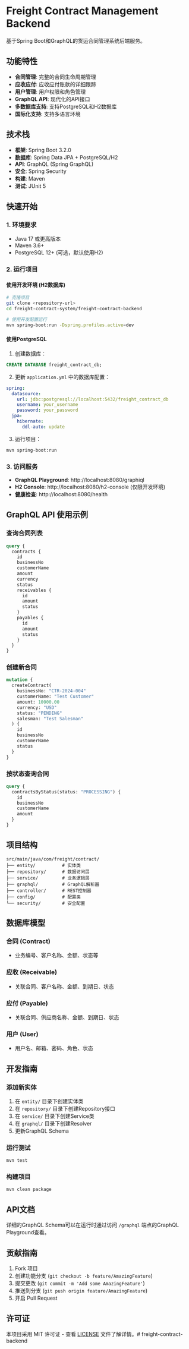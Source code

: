 # Freight Contract Management Backend

基于Spring Boot和GraphQL的货运合同管理系统后端服务。

## 功能特性

- **合同管理**: 完整的合同生命周期管理
- **应收应付**: 应收应付账款的详细跟踪
- **用户管理**: 用户权限和角色管理
- **GraphQL API**: 现代化的API接口
- **多数据库支持**: 支持PostgreSQL和H2数据库
- **国际化支持**: 支持多语言环境

## 技术栈

- **框架**: Spring Boot 3.2.0
- **数据库**: Spring Data JPA + PostgreSQL/H2
- **API**: GraphQL (Spring GraphQL)
- **安全**: Spring Security
- **构建**: Maven
- **测试**: JUnit 5

## 快速开始

### 1. 环境要求

- Java 17 或更高版本
- Maven 3.6+
- PostgreSQL 12+ (可选，默认使用H2)

### 2. 运行项目

#### 使用开发环境 (H2数据库)

```bash
# 克隆项目
git clone <repository-url>
cd freight-contract-system/freight-contract-backend

# 使用开发配置运行
mvn spring-boot:run -Dspring.profiles.active=dev
```

#### 使用PostgreSQL

1. 创建数据库：
```sql
CREATE DATABASE freight_contract_db;
```

2. 更新 `application.yml` 中的数据库配置：
```yaml
spring:
  datasource:
    url: jdbc:postgresql://localhost:5432/freight_contract_db
    username: your_username
    password: your_password
  jpa:
    hibernate:
      ddl-auto: update
```

3. 运行项目：
```bash
mvn spring-boot:run
```

### 3. 访问服务

- **GraphQL Playground**: http://localhost:8080/graphiql
- **H2 Console**: http://localhost:8080/h2-console (仅限开发环境)
- **健康检查**: http://localhost:8080/health

## GraphQL API 使用示例

### 查询合同列表

```graphql
query {
  contracts {
    id
    businessNo
    customerName
    amount
    currency
    status
    receivables {
      id
      amount
      status
    }
    payables {
      id
      amount
      status
    }
  }
}
```

### 创建新合同

```graphql
mutation {
  createContract(
    businessNo: "CTR-2024-004"
    customerName: "Test Customer"
    amount: 10000.00
    currency: "USD"
    status: "PENDING"
    salesman: "Test Salesman"
  ) {
    id
    businessNo
    customerName
    status
  }
}
```

### 按状态查询合同

```graphql
query {
  contractsByStatus(status: "PROCESSING") {
    id
    businessNo
    customerName
    amount
  }
}
```

## 项目结构

```
src/main/java/com/freight/contract/
├── entity/          # 实体类
├── repository/      # 数据访问层
├── service/         # 业务逻辑层
├── graphql/         # GraphQL解析器
├── controller/      # REST控制器
├── config/          # 配置类
└── security/        # 安全配置
```

## 数据库模型

### 合同 (Contract)
- 业务编号、客户名称、金额、状态等

### 应收 (Receivable)
- 关联合同、客户名称、金额、到期日、状态

### 应付 (Payable)
- 关联合同、供应商名称、金额、到期日、状态

### 用户 (User)
- 用户名、邮箱、密码、角色、状态

## 开发指南

### 添加新实体

1. 在 `entity/` 目录下创建实体类
2. 在 `repository/` 目录下创建Repository接口
3. 在 `service/` 目录下创建Service类
4. 在 `graphql/` 目录下创建Resolver
5. 更新GraphQL Schema

### 运行测试

```bash
mvn test
```

### 构建项目

```bash
mvn clean package
```

## API文档

详细的GraphQL Schema可以在运行时通过访问 `/graphql` 端点的GraphQL Playground查看。

## 贡献指南

1. Fork 项目
2. 创建功能分支 (`git checkout -b feature/AmazingFeature`)
3. 提交更改 (`git commit -m 'Add some AmazingFeature'`)
4. 推送到分支 (`git push origin feature/AmazingFeature`)
5. 开启 Pull Request

## 许可证

本项目采用 MIT 许可证 - 查看 [LICENSE](LICENSE) 文件了解详情。# freight-contract-backend
